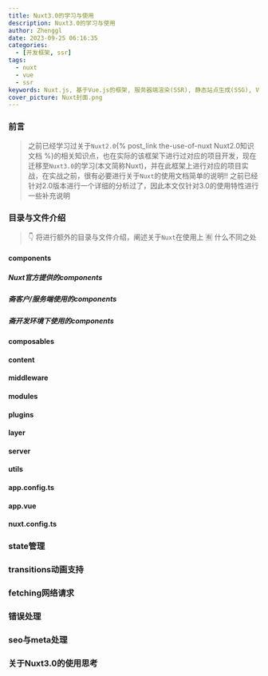 ```yaml
---
title: Nuxt3.0的学习与使用
description: Nuxt3.0的学习与使用
author: Zhenggl
date: 2023-09-25 06:16:35
categories:
  - [开发框架, ssr]
tags:
  - nuxt
  - vue
  - ssr
keywords: Nuxt.js, 基于Vue.js的框架, 服务器端渲染(SSR), 静态站点生成(SSG), Vue3支持, 插件系统改进, SEO优化
cover_picture: Nuxt封面.png
---
```


### 前言
> 之前已经学习过关于`Nuxt2.0`{% post_link the-use-of-nuxt Nuxt2.0知识文档 %}的相关知识点，也在实际的该框架下进行过对应的项目开发，现在迁移至`Nuxt3.0`的学习(本文简称Nuxt)，并在此框架上进行对应的项目实战，在实战之前，很有必要进行关于`Nuxt`的使用文档简单的说明!!
> 之前已经针对2.0版本进行一个详细的分析过了，因此本文仅针对3.0的使用特性进行一些补充说明

### 目录与文件介绍
> :point_down: 将进行额外的目录与文件介绍，阐述关于`Nuxt`在使用上 :u6709: 什么不同之处

#### components
>

##### Nuxt官方提供的components

##### 斋客户/服务端使用的components

##### 斋开发环境下使用的components

#### composables

#### content

#### middleware

#### modules

#### plugins

#### layer

#### server

#### utils

#### app.config.ts

#### app.vue

#### nuxt.config.ts

### state管理

### transitions动画支持

### fetching网络请求

### 错误处理

### seo与meta处理

### 关于Nuxt3.0的使用思考